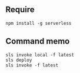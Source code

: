 ## Require
`npm install -g serverless`

## Command memo
```
sls invoke local -f latest
sls deploy
sls invoke -f latest
```
